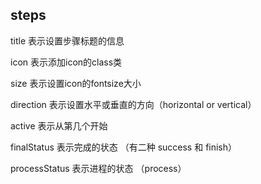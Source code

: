 ## steps


title 表示设置步骤标题的信息

icon 表示添加icon的class类

size 表示设置icon的fontsize大小

direction 表示设置水平或垂直的方向（horizontal or vertical）

active 表示从第几个开始

finalStatus 表示完成的状态 （有二种 success 和 finish）

processStatus 表示进程的状态 （process）

